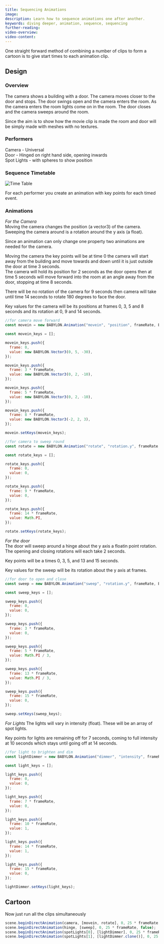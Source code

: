 ```yaml
---
title: Sequencing Animations
image:
description: Learn how to sequence animations one after another.
keywords: diving deeper, animation, sequence, sequencing
further-reading:
video-overview:
video-content:
---
```


One straight forward method of combining a number of clips to form a cartoon is to give start times to each animation clip.

## Design

### Overview

The camera shows a building with a door. The camera moves closer to the door and stops. The door swings open and the camera enters the room. As the camera enters the room
lights come on in the room. The door closes and the camera sweeps around the room.

Since the aim is to show how the movie clip is made the room and door will be simply made with meshes with no textures.

### Performers

Camera - Universal  
Door - Hinged on right hand side, opening inwards  
Spot Lights - with spheres to show position

### Sequence Timetable

![Time Table](/img/how_to/Animations/seq1.jpg)

For each performer you create an animation with key points for each timed event.

### Animations

_For the Camera_  
Moving the camera changes the position (a vector3) of the camera. Sweeping the camera around is a rotation around the y axis (a float).

Since an animation can only change one property two animations are needed for the camera.

Moving the camera the key points will be at time 0 the camera will start away from the building and move towards and down until it is just outside the door at time 3 seconds.  
The camera will hold its position for 2 seconds as the door opens then at time 5 seconds will move forward into the room at an angle away from the door, stopping at time 8 seconds.

There will be no rotation of the camera for 9 seconds then camera will take until time 14 seconds to rotate 180 degrees to face the door.

Key values for the camera will be its positions at frames 0, 3, 5 and 8 seconds and its rotation at 0, 9 and 14 seconds.

```javascript
//for camera move forward
const movein = new BABYLON.Animation("movein", "position", frameRate, BABYLON.Animation.ANIMATIONTYPE_VECTOR3, BABYLON.Animation.ANIMATIONLOOPMODE_CONSTANT);

const movein_keys = [];

movein_keys.push({
  frame: 0,
  value: new BABYLON.Vector3(0, 5, -30),
});

movein_keys.push({
  frame: 3 * frameRate,
  value: new BABYLON.Vector3(0, 2, -10),
});

movein_keys.push({
  frame: 5 * frameRate,
  value: new BABYLON.Vector3(0, 2, -10),
});

movein_keys.push({
  frame: 8 * frameRate,
  value: new BABYLON.Vector3(-2, 2, 3),
});

movein.setKeys(movein_keys);

//for camera to sweep round
const rotate = new BABYLON.Animation("rotate", "rotation.y", frameRate, BABYLON.Animation.ANIMATIONTYPE_FLOAT, BABYLON.Animation.ANIMATIONLOOPMODE_CONSTANT);

const rotate_keys = [];

rotate_keys.push({
  frame: 0,
  value: 0,
});

rotate_keys.push({
  frame: 9 * frameRate,
  value: 0,
});

rotate_keys.push({
  frame: 14 * frameRate,
  value: Math.PI,
});

rotate.setKeys(rotate_keys);
```

_For the door_  
The door will sweep around a hinge about the y axis a floatin point rotation. The opening and closing rotations will each take 2 seconds.

Key points will be a times 0, 3, 5, and 13 and 15 seconds.

Key values for the sweep will be its rotation about the y axis at frames.

```javascript
//for door to open and close
const sweep = new BABYLON.Animation("sweep", "rotation.y", frameRate, BABYLON.Animation.ANIMATIONTYPE_FLOAT, BABYLON.Animation.ANIMATIONLOOPMODE_CONSTANT);

const sweep_keys = [];

sweep_keys.push({
  frame: 0,
  value: 0,
});

sweep_keys.push({
  frame: 3 * frameRate,
  value: 0,
});

sweep_keys.push({
  frame: 5 * frameRate,
  value: Math.PI / 3,
});

sweep_keys.push({
  frame: 13 * frameRate,
  value: Math.PI / 3,
});

sweep_keys.push({
  frame: 15 * frameRate,
  value: 0,
});

sweep.setKeys(sweep_keys);
```

_For Lights_
The lights will vary in intensity (float). These will be an array of spot lights.

Key points for lights are remaining off for 7 seconds, coming to full intensity at 10 seconds which stays until going off at 14 seconds.

```javascript
//for light to brighten and dim
const lightDimmer = new BABYLON.Animation("dimmer", "intensity", frameRate, BABYLON.Animation.ANIMATIONTYPE_FLOAT, BABYLON.Animation.ANIMATIONLOOPMODE_CONSTANT);

const light_keys = [];

light_keys.push({
  frame: 0,
  value: 0,
});

light_keys.push({
  frame: 7 * frameRate,
  value: 0,
});

light_keys.push({
  frame: 10 * frameRate,
  value: 1,
});

light_keys.push({
  frame: 14 * frameRate,
  value: 1,
});

light_keys.push({
  frame: 15 * frameRate,
  value: 0,
});

lightDimmer.setKeys(light_keys);
```

## Cartoon

Now just run all the clips simultaneously

```javascript
scene.beginDirectAnimation(camera, [movein, rotate], 0, 25 * frameRate, false);
scene.beginDirectAnimation(hinge, [sweep], 0, 25 * frameRate, false);
scene.beginDirectAnimation(spotLights[0], [lightDimmer], 0, 25 * frameRate, false);
scene.beginDirectAnimation(spotLights[1], [lightDimmer.clone()], 0, 25 * frameRate, false);
```

<Playground id="#2L26P1#8" title="Finished Animation Sequence Example" description="An example of sequencing animations one after another." image="/img/playgroundsAndNMEs/divingDeeperAnimationSequence.jpg"/>
